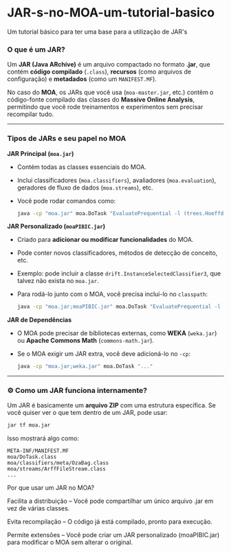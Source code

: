 # JAR-s-no-MOA-um-tutorial-basico
Um tutorial básico para ter uma base para a utilização de JAR's

###  **O que é um JAR?**

Um **JAR (Java ARchive)** é um arquivo compactado no formato **.jar**, que contém **código compilado** (`.class`), **recursos** (como arquivos de configuração) e **metadados** (como um `MANIFEST.MF`).  

No caso do **MOA**, os JARs que você usa (`moa-master.jar`, etc.) contêm o código-fonte compilado das classes do **Massive Online Analysis**, permitindo que você rode treinamentos e experimentos sem precisar recompilar tudo.  

---

###  **Tipos de JARs e seu papel no MOA**

 **JAR Principal (`moa.jar`)**  
   - Contém todas as classes essenciais do MOA.  
   - Inclui classificadores (`moa.classifiers`), avaliadores (`moa.evaluation`), geradores de fluxo de dados (`moa.streams`), etc.  
   - Você pode rodar comandos como:

     ```bash
     java -cp "moa.jar" moa.DoTask "EvaluatePrequential -l (trees.HoeffdingTree) -s (ArffFileStream -f dataset.arff)"
     ```

 **JAR Personalizado (`moaPIBIC.jar`)**  
   - Criado para **adicionar ou modificar funcionalidades** do MOA.  
   - Pode conter novos classificadores, métodos de detecção de conceito, etc.  
   - Exemplo: pode incluir a classe `drift.InstanceSelectedClassifier3`, que talvez não exista no `moa.jar`.  
   - Para rodá-lo junto com o MOA, você precisa incluí-lo no `classpath`:

     ```bash
     java -cp "moa.jar;moaPIBIC.jar" moa.DoTask "EvaluatePrequential -l (drift.InstanceSelectedClassifier3) ..."
     ```

 **JAR de Dependências**  
   - O MOA pode precisar de bibliotecas externas, como **WEKA** (`weka.jar`) ou **Apache Commons Math** (`commons-math.jar`).  
   - Se o MOA exigir um JAR extra, você deve adicioná-lo no `-cp`:

     ```bash
     java -cp "moa.jar;weka.jar" moa.DoTask "..."
     ```

---

### ⚙ **Como um JAR funciona internamente?**

Um JAR é basicamente um **arquivo ZIP** com uma estrutura específica. Se você quiser ver o que tem dentro de um JAR, pode usar:

```bash
jar tf moa.jar
```
Isso mostrará algo como:
```
META-INF/MANIFEST.MF
moa/DoTask.class
moa/classifiers/meta/OzaBag.class
moa/streams/ArffFileStream.class
...

```
Por que usar um JAR no MOA?

 Facilita a distribuição – Você pode compartilhar um único arquivo .jar em vez de várias classes.
 
 Evita recompilação – O código já está compilado, pronto para execução.
 
 Permite extensões – Você pode criar um JAR personalizado (moaPIBIC.jar) para modificar o MOA sem alterar o original.

